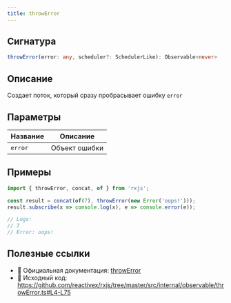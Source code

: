 ```yaml
---
title: throwError
---
```


## Сигнатура

```typescript
throwError(error: any, scheduler?: SchedulerLike): Observable<never>
```

## Описание

Создает поток, который сразу пробрасывает ошибку `error`

## Параметры

| Название | Описание |
|-|-|
| `error` | Объект ошибки |

## Примеры

```typescript
import { throwError, concat, of } from 'rxjs';

const result = concat(of(7), throwError(new Error('oops!')));
result.subscribe(x => console.log(x), e => console.error(e));

// Logs:
// 7
// Error: oops!
```

## Полезные ссылки

- 📰 Официальная документация: [throwError](https://rxjs.dev/api/index/function/throwError)
- 📁 Исходный код: https://github.com/reactivex/rxjs/tree/master/src/internal/observable/throwError.ts#L4-L75
